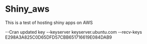 # Shiny_aws
This is a test of hosting shiny apps on AWS

--Cran updated key
--keyserver keyserver.ubuntu.com --recv-keys E298A3A825C0D65DFD57CBB651716619E084DAB9
